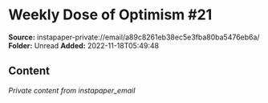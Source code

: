 # Weekly Dose of Optimism #21

**Source:** instapaper-private://email/a89c8261eb38ec5e3fba80ba5476eb6a/
**Folder:** Unread
**Added:** 2022-11-18T05:49:48




## Content
*Private content from instapaper_email*

